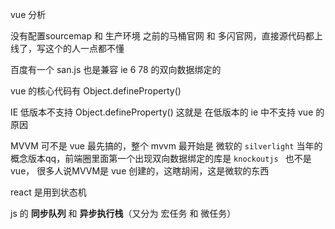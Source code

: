 vue 分析

没有配置sourcemap  和 生产环境 之前的马桶官网 和 多闪官网，直接源代码都上线了，写这个的人一点都不懂

百度有一个 san.js 也是兼容 ie 6 78 的双向数据绑定的

vue 的核心代码有  Object.defineProperty()

IE 低版本不支持 Object.defineProperty() 这就是 在低版本的 ie 中不支持 vue 的原因

MVVM 可不是 vue 最先搞的，整个 mvvm 最开始是 微软的 `silverlight` 当年的概念版本qq，前端圈里面第一个出现双向数据绑定的库是 `knockoutjs ` 也不是 vue， 很多人说MVVM是 vue 创建的，这瞎胡闹，这是微软的东西

react 是用到状态机





js 的 **同步队列** 和 **异步执行栈**（又分为 宏任务 和 微任务）





